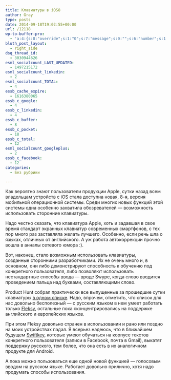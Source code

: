 ```yaml
---
title: Клавиатуры в iOS8
author: Gray
type: posts
date: 2014-09-18T19:02:55+00:00
url: /12118
wp-to-buffer-pro:
  - 'a:4:{s:8:"override";s:1:"0";s:7:"message";s:0:"";s:6:"number";s:1:"1";s:16:"alternateMessage";s:0:"";}'
bluth_post_layout:
  - right_side
dsq_thread_id:
  - 3030944626
esml_socialcount_LAST_UPDATED:
  - 1497215172
esml_socialcount_linkedin:
  - 2
esml_socialcount_TOTAL:
  - 4
essb_cache_expire:
  - 1616380065
essb_c_google:
  - 4
essb_c_linkedin:
  - 4
essb_c_buffer:
  - 8
essb_c_pocket:
  - 18
essb_c_total:
  - 12
esml_socialcount_googleplus:
  - 2
essb_c_facebook:
  - 12
categories:
  - Без рубрики

---
```








Как вероятно знают пользователи продукции Apple, сутки назад всем владельцам устройств с iOS стала доступна новая, 8-я, версия мобильной операционной системы. Среди многих новых функций этой системы одна особенно захватила обозревателей — возможность использовать сторонние клавиатуры.

Надо честно сказать, что клавиатура Apple, хоть и задавшая в свое время стандарт экранных клавиатур современных смартфонов, с тех пор много раз заставляла желать лучшего. Особенно, если речь шла о языках, отличных от английского. А уж работа автокоррекции прочно вошла в анналы сетевого юмора :).

Вот, наконец, стало возможным использовать клавиатуры, созданные сторонними разработчиками. Их не очень много и, в основном, они либо демонстрируют способность к обучению под конкретного пользователя, либо позволяют использовать нестандартные способы ввода — вроде Swype, когда слово вводится проведением пальца над буквами, составляющими слово.

Product Hunt собрал практически все выпущенные за прошедшие сутки клавиатуры <a href="http://www.producthunt.com/e/ios-8-keyboards" target="_blank">в одном списке</a>. Надо, впрочем, отметить, что список для нас довольно бесполезный — с русским языком в нем умеет работать только <a href="http://fleksy.com/ios8/" target="_blank">Fleksy</a>, остальные пока сконцентрировались на поддержке английского и европейских языков.

При этом Fleksy довольно странен в использовании и рано или поздно на моих устройствах падал. Я всерьез надеюсь, что в ближайшем будущем <a href="http://swiftkey.com/en/keyboard/ios/" target="_blank">Swiftkey</a>, которые умеют обучаться на корпусе текстов конкретного пользователя (записи в Facebook, почта в Gmail), выкатят поддержку русского, тем более, что она есть в их аналогичном продукте для Android.

А пока можно пользоваться еще одной новой функцией — голосовым вводом на русском языке. Работает довольно прилично, хотя надо продумать способы использования.